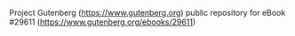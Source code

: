 Project Gutenberg (https://www.gutenberg.org) public repository for eBook #29611 (https://www.gutenberg.org/ebooks/29611)
